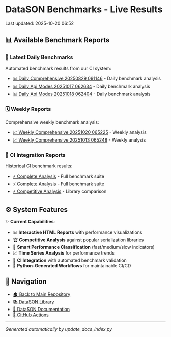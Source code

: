 # DataSON Benchmarks - Live Results

Last updated: 2025-10-20 06:52

## 📊 Available Benchmark Reports

### 🚀 Latest Daily Benchmarks
Automated benchmark results from our CI system:

- [📊 Daily Comprehensive 20250829 091146](results/daily_comprehensive_20250829_091146_report.html) - Daily benchmark analysis
- [📊 Daily Api Modes 20251017 062634](results/daily_api_modes_20251017_062634_report.html) - Daily benchmark analysis
- [📊 Daily Api Modes 20251018 062404](results/daily_api_modes_20251018_062404_report.html) - Daily benchmark analysis

### 🗓️ Weekly Reports
Comprehensive weekly benchmark analysis:

- [📈 Weekly Comprehensive 20251020 065225](results/weekly_comprehensive_20251020_065225_report.html) - Weekly analysis
- [📈 Weekly Comprehensive 20251013 065248](results/weekly_comprehensive_20251013_065248_report.html) - Weekly analysis

### 🔄 CI Integration Reports
Historical CI benchmark results:

- [⚡ Complete Analysis](results/ci_20250619_031310_15748485051_complete_report.html) - Full benchmark suite
- [⚡ Complete Analysis](results/ci_20250619_124048_15758084815_complete_report.html) - Full benchmark suite
- [⚡ Competitive Analysis](results/ci_20250617_072841_15700926427_competitive_report.html) - Library comparison

## ⚙️ System Features

✨ **Current Capabilities**:
- 📊 **Interactive HTML Reports** with performance visualizations
- 🏆 **Competitive Analysis** against popular serialization libraries
- 🎯 **Smart Performance Classification** (fast/medium/slow indicators)
- 📈 **Time Series Analysis** for performance trends
- 🔄 **CI Integration** with automated benchmark validation
- 🤖 **Python-Generated Workflows** for maintainable CI/CD

## 🔗 Navigation
- [🏠 Back to Main Repository](https://github.com/danielendler/datason-benchmarks)
- [📚 DataSON Library](https://github.com/danielendler/datason)
- [📖 DataSON Documentation](https://datason.readthedocs.io/en/latest/)
- [🔄 GitHub Actions](https://github.com/danielendler/datason-benchmarks/actions)

---
*Generated automatically by update_docs_index.py*

